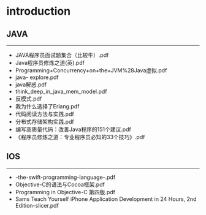 # introduction
## JAVA 

---
  - JAVA程序员面试题集合（比较牛）.pdf
  - Java程序员修炼之道(英).pdf
  - Programming+Concurrency+on+the+JVM%28Java虚拟.pdf
  - java- explore.pdf
  - java解惑.pdf
  - think_deep_in_java_mem_model.pdf
  - 反模式.pdf
  - 我为什么选择了Erlang.pdf
  - 代码阅读方法与实践.pdf
  - 分布式存储架构实践.pdf
  - 编写高质量代码：改善Java程序的151个建议.pdf
  - 《程序员修炼之道：专业程序员必知的33个技巧》.pdf

## IOS

---
  - -the-swift-programming-language-.pdf
  - Objective-C的语法与Cocoa框架.pdf
  - Programming in Objective-C 第四版.pdf
  - Sams Teach Yourself iPhone Application Development in 24 Hours, 2nd Edition-slicer.pdf
